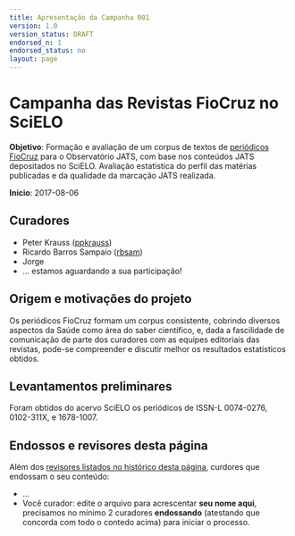 ```yaml
---
title: Apresentação da Campanha 001
version: 1.0
version_status: DRAFT
endorsed_n: 1
endorsed_status: no
layout: page
---
```


# Campanha das Revistas FioCruz no SciELO

**Objetivo**: Formação e avaliação de um corpus de textos de [periódicos FioCruz](http://periodicos.fiocruz.br) para o Observatório JATS, com base nos conteúdos JATS depositados no SciELO. Avaliação estatistica do perfil das matérias publicadas e da qualidade da marcação JATS realizada.

**Inicio**: 2017-08-06

## Curadores

* Peter Krauss ([ppkrauss](https://github.com/ppkrauss))
* Ricardo Barros Sampaio ([rbsam](https://github.com/rbsam))
* Jorge
* ... estamos aguardando a sua participação!  

## Origem e motivações do projeto

Os periódicos FioCruz formam um corpus consistente, cobrindo diversos aspectos da Saúde como área do saber científico, e, dada a fascilidade de comunicação de parte dos curadores com as equipes editoriais das revistas, pode-se compreender e discutir melhor os resultados estatísticos obtidos.
 
##  Levantamentos preliminares

Foram obtidos do acervo SciELO os periódicos de ISSN-L 0074-0276, 0102-311X,  e 1678-1007.

## Endossos e revisores desta página

Além dos [revisores listados no histórico desta página](https://github.com/okfn-brasil/queriDO/commits/master/report/curadoria001.md), curdores que endossam o seu conteúdo:

* ...
* Você curador: edite o arquivo para acrescentar **seu nome aqui**, precisamos no mínimo 2 curadores **endossando** (atestando que concorda com todo o contedo acima) para iniciar o processo.

